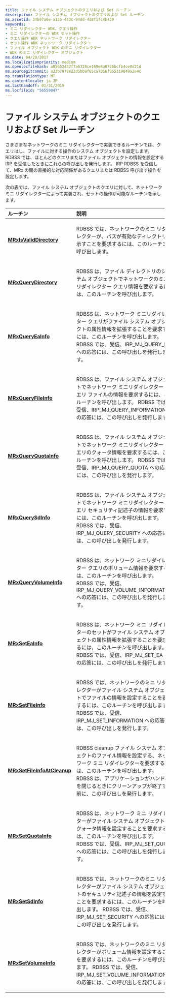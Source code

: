 ```yaml
---
title: ファイル システム オブジェクトのクエリおよび Set ルーチン
description: ファイル システム オブジェクトのクエリおよび Set ルーチン
ms.assetid: 34b97a6e-a155-443c-94dd-4d8f1fc4b430
keywords:
- ミニ リダイレクター WDK、クエリ操作
- ミニ リダイレクターの WDK セット操作
- クエリ操作 WDK ネットワーク リダイレクター
- セット操作 WDK ネットワーク リダイレクター
- ファイル オブジェクト WDK のミニ リダイレクター
- WDK のミニ リダイレクター オブジェクト
ms.date: 04/20/2017
ms.localizationpriority: medium
ms.openlocfilehash: a85652432f7a6328ce169e8a0726bcfb4ce8d21d
ms.sourcegitcommit: a33b7978e22d5bb9f65ca7056f955319049a2e4c
ms.translationtype: MT
ms.contentlocale: ja-JP
ms.lasthandoff: 01/31/2019
ms.locfileid: "56559047"
---
```

# <a name="file-system-object-query-and-set-routines"></a>ファイル システム オブジェクトのクエリおよび Set ルーチン


さまざまなネットワークのミニ リダイレクターで実装できるルーチンでは、クエリはし、ファイルに対する操作のシステム オブジェクトを設定します。 RDBSS では、ほとんどのクエリまたはファイル オブジェクトの情報を設定する IRP を受信したときにこれらの呼び出しを発行します。 IRP RDBSS を受信して、MRx の間の直接的な対応関係があるクエリまたは RDBSS 呼び出す操作を設定します。

次の表では、ファイル システム オブジェクトのクエリに対して、ネットワーク ミニ リダイレクターによって実装され、セットの操作が可能なルーチンを示します。

<table>
<colgroup>
<col width="50%" />
<col width="50%" />
</colgroup>
<thead>
<tr class="header">
<th align="left">ルーチン</th>
<th align="left">説明</th>
</tr>
</thead>
<tbody>
<tr class="odd">
<td align="left"><a href="https://msdn.microsoft.com/library/windows/hardware/ff550696" data-raw-source="[&lt;strong&gt;MRxIsValidDirectory&lt;/strong&gt;](https://msdn.microsoft.com/library/windows/hardware/ff550696)"><strong>MRxIsValidDirectory</strong></a></td>
<td align="left"><p>RDBSS では、ネットワークのミニ リダイレクターが、パスが有効なディレクトリを示すことを要求するには、このルーチンを呼び出します。</p></td>
</tr>
<tr class="even">
<td align="left"><a href="https://msdn.microsoft.com/library/windows/hardware/ff550755" data-raw-source="[&lt;strong&gt;MRxQueryDirectory&lt;/strong&gt;](https://msdn.microsoft.com/library/windows/hardware/ff550755)"><strong>MRxQueryDirectory</strong></a></td>
<td align="left"><p>RDBSS は、ファイル ディレクトリのシステム オブジェクトでネットワークのミニ リダイレクター クエリ情報を要求するには、このルーチンを呼び出します。</p></td>
</tr>
<tr class="odd">
<td align="left"><a href="https://msdn.microsoft.com/library/windows/hardware/ff550759" data-raw-source="[&lt;strong&gt;MRxQueryEaInfo&lt;/strong&gt;](https://msdn.microsoft.com/library/windows/hardware/ff550759)"><strong>MRxQueryEaInfo</strong></a></td>
<td align="left"><p>RDBSS は、ネットワーク ミニリダイレクター クエリがファイル システム オブジェクトの属性情報を拡張することを要求するには、このルーチンを呼び出します。 RDBSS では、受信、IRP_MJ_QUERY_EA への応答には、この呼び出しを発行します。</p></td>
</tr>
<tr class="even">
<td align="left"><a href="https://msdn.microsoft.com/library/windows/hardware/ff550770" data-raw-source="[&lt;strong&gt;MRxQueryFileInfo&lt;/strong&gt;](https://msdn.microsoft.com/library/windows/hardware/ff550770)"><strong>MRxQueryFileInfo</strong></a></td>
<td align="left"><p>RDBSS は、ファイル システム オブジェクトでネットワーク ミニリダイレクター クエリ ファイルの情報を要求するには、このルーチンを呼び出します。 RDBSS では、受信、IRP_MJ_QUERY_INFORMATION への応答には、この呼び出しを発行します。</p></td>
</tr>
<tr class="odd">
<td align="left"><a href="https://msdn.microsoft.com/library/windows/hardware/ff550773" data-raw-source="[&lt;strong&gt;MRxQueryQuotaInfo&lt;/strong&gt;](https://msdn.microsoft.com/library/windows/hardware/ff550773)"><strong>MRxQueryQuotaInfo</strong></a></td>
<td align="left"><p>RDBSS は、ファイル システム オブジェクトでネットワーク ミニリダイレクター クエリのクォータ情報を要求するには、このルーチンを呼び出します。 RDBSS では、受信、IRP_MJ_QUERY_QUOTA への応答には、この呼び出しを発行します。</p></td>
</tr>
<tr class="even">
<td align="left"><a href="https://msdn.microsoft.com/library/windows/hardware/ff550776" data-raw-source="[&lt;strong&gt;MRxQuerySdInfo&lt;/strong&gt;](https://msdn.microsoft.com/library/windows/hardware/ff550776)"><strong>MRxQuerySdInfo</strong></a></td>
<td align="left"><p>RDBSS は、ファイル システム オブジェクトでネットワーク ミニリダイレクター クエリ セキュリティ記述子の情報を要求するには、このルーチンを呼び出します。 RDBSS では、受信、IRP_MJ_QUERY_SECURITY への応答には、この呼び出しを発行します。</p></td>
</tr>
<tr class="odd">
<td align="left"><a href="https://msdn.microsoft.com/library/windows/hardware/ff550782" data-raw-source="[&lt;strong&gt;MRxQueryVolumeInfo&lt;/strong&gt;](https://msdn.microsoft.com/library/windows/hardware/ff550782)"><strong>MRxQueryVolumeInfo</strong></a></td>
<td align="left"><p>RDBSS は、ネットワーク ミニリダイレクター クエリのボリューム情報を要求するには、このルーチンを呼び出します。 RDBSS では、受信、IRP_MJ_QUERY_VOLUME_INFORMATION への応答には、この呼び出しを発行します。</p></td>
</tr>
<tr class="even">
<td align="left"><a href="https://msdn.microsoft.com/library/windows/hardware/ff550786" data-raw-source="[&lt;strong&gt;MRxSetEaInfo&lt;/strong&gt;](https://msdn.microsoft.com/library/windows/hardware/ff550786)"><strong>MRxSetEaInfo</strong></a></td>
<td align="left"><p>RDBSS は、ネットワーク ミニ リダイレクターのセットがファイル システム オブジェクトの属性情報を拡張することを要求するには、このルーチンを呼び出します。 RDBSS では、受信、IRP_MJ_SET_EA への応答には、この呼び出しを発行します。</p></td>
</tr>
<tr class="odd">
<td align="left"><a href="https://msdn.microsoft.com/library/windows/hardware/ff550790" data-raw-source="[&lt;strong&gt;MRxSetFileInfo&lt;/strong&gt;](https://msdn.microsoft.com/library/windows/hardware/ff550790)"><strong>MRxSetFileInfo</strong></a></td>
<td align="left"><p>RDBSS では、ネットワークのミニ リダイレクターがファイル システム オブジェクトでファイルの情報を設定することを要求するには、このルーチンを呼び出します。 RDBSS では、受信、IRP_MJ_SET_INFORMATION への応答には、この呼び出しを発行します。</p></td>
</tr>
<tr class="even">
<td align="left"><a href="https://msdn.microsoft.com/library/windows/hardware/ff550796" data-raw-source="[&lt;strong&gt;MRxSetFileInfoAtCleanup&lt;/strong&gt;](https://msdn.microsoft.com/library/windows/hardware/ff550796)"><strong>MRxSetFileInfoAtCleanup</strong></a></td>
<td align="left"><p>RDBSS cleanup ファイル システム オブジェクトのファイル情報を設定する、ネットワーク ミニ リダイレクターを要求するには、このルーチンを呼び出します。 RDBSS は、アプリケーションがハンドルを閉じるときにクリーンアップが終了する前に、この呼び出しを発行します。</p></td>
</tr>
<tr class="odd">
<td align="left"><a href="https://msdn.microsoft.com/library/windows/hardware/ff550800" data-raw-source="[&lt;strong&gt;MRxSetQuotaInfo&lt;/strong&gt;](https://msdn.microsoft.com/library/windows/hardware/ff550800)"><strong>MRxSetQuotaInfo</strong></a></td>
<td align="left"><p>RDBSS は、ネットワーク ミニ リダイレクターがファイル システム オブジェクトのクォータ情報を設定することを要求するには、このルーチンを呼び出します。 RDBSS では、受信、IRP_MJ_SET_QUOTA への応答には、この呼び出しを発行します。</p></td>
</tr>
<tr class="even">
<td align="left"><a href="https://msdn.microsoft.com/library/windows/hardware/ff550805" data-raw-source="[&lt;strong&gt;MRxSetSdInfo&lt;/strong&gt;](https://msdn.microsoft.com/library/windows/hardware/ff550805)"><strong>MRxSetSdInfo</strong></a></td>
<td align="left"><p>RDBSS では、ネットワークのミニ リダイレクターがファイル システム オブジェクトのセキュリティ記述子の情報を設定することを要求するには、このルーチンを呼び出します。 RDBSS では、受信、IRP_MJ_SET_SECURITY への応答には、この呼び出しを発行します。</p></td>
</tr>
<tr class="odd">
<td align="left"><a href="https://msdn.microsoft.com/library/windows/hardware/ff550810" data-raw-source="[&lt;strong&gt;MRxSetVolumeInfo&lt;/strong&gt;](https://msdn.microsoft.com/library/windows/hardware/ff550810)"><strong>MRxSetVolumeInfo</strong></a></td>
<td align="left"><p>RDBSS では、ネットワークのミニ リダイレクターがボリューム情報を設定することを要求するには、このルーチンを呼び出します。 RDBSS では、受信、IRP_MJ_SET_VOLUME_INFORMATION への応答には、この呼び出しを発行します。</p></td>
</tr>
</tbody>
</table>

 

 

 




